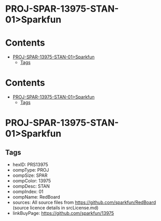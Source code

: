 
PROJ-SPAR-13975-STAN-01>Sparkfun
================================

Contents
========

* [PROJ-SPAR-13975-STAN-01>Sparkfun](#proj-spar-13975-stan-01sparkfun)
	* [Tags](#tags)

Contents
========

* [PROJ-SPAR-13975-STAN-01>Sparkfun](#proj-spar-13975-stan-01sparkfun)
	* [Tags](#tags)

# PROJ-SPAR-13975-STAN-01>Sparkfun

## Tags

- hexID: PRS13975
- oompType: PROJ
- oompSize: SPAR
- oompColor: 13975
- oompDesc: STAN
- oompIndex: 01
- oompName: RedBoard
- sources: All source files from https://github.com/sparkfun/RedBoard (source licence details in srcLicense.md)
- linkBuyPage: https://github.com/sparkfun/13975
